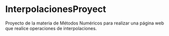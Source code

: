 # InterpolacionesProyect
Proyecto de la materia de Métodos Numéricos para realizar una página web que realice operaciones de interpolaciones.
